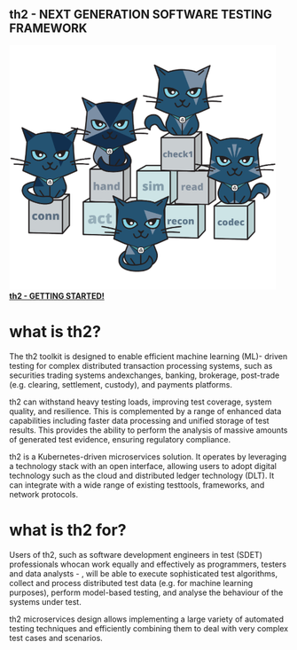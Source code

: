 ## **th2 - NEXT GENERATION SOFTWARE TESTING FRAMEWORK**

![](img/th2_logo_2.png) [**th2 - GETTING STARTED!**](https://github.com/th2-net/th2-documentation/wiki/Getting-Started)

# **what is th2?**

The th2 toolkit is designed to enable efficient machine learning (ML)- driven testing for complex distributed transaction processing systems, such as securities trading systems andexchanges, banking, brokerage, post-trade (e.g. clearing, settlement, custody), and payments platforms.

th2 can withstand heavy testing loads, improving test coverage, system quality, and resilience. This is complemented by a range of enhanced data capabilities including faster data processing and unified storage of test results. This provides the ability to perform the analysis of massive amounts of generated test evidence, ensuring regulatory compliance.

th2 is a Kubernetes-driven microservices solution. It operates by leveraging a technology stack with an open interface, allowing users to adopt digital technology such as the cloud and distributed ledger technology (DLT). It can integrate with a wide range of existing testtools, frameworks, and network protocols.

# **what is th2 for?**

Users of th2, such as software development engineers in test (SDET) professionals whocan work equally and effectively as programmers, testers and data analysts - , will be able to execute sophisticated test algorithms, collect and process distributed test data (e.g. for machine learning purposes), perform model-based testing, and analyse the behaviour of the systems under test. 

th2 microservices design allows implementing a large variety of automated testing techniques and efficiently combining them to deal with very complex test cases and scenarios.